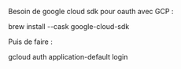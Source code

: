 

Besoin de google cloud sdk pour oauth avec GCP :

brew install --cask google-cloud-sdk

Puis de faire :

gcloud auth application-default login